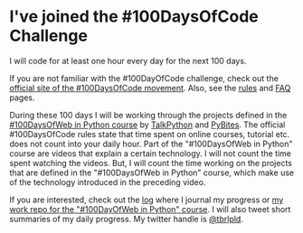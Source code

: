 # I've joined the #100DaysOfCode Challenge

I will code for at least one hour every day for the next 100 days.

If you are not familiar with the #100DayOfCode challenge, check out the [official site of the #100DaysOfCode movement](http://100daysofcode.com/).
Also, see the [rules](/rules.md) and [FAQ](/FAQ.md) pages.

During these 100 days I will be working through the projects defined in the [#100DaysOfWeb in Python course](https://raw.githubusercontent.com/talkpython/100daysofweb-with-python-course/) by [TalkPython](https://www.talkpython.fm/) and [PyBites](https://www.pybit.es/).
The official #100DaysOfCode rules state that time spent on online courses, tutorial etc. does not count into your daily hour.
Part of the "#100DaysOfWeb in Python" course are videos that explain a certain technology.
I will not count the time spent watching the videos.
But, I will count the time working on the projects that are defined in the "#100DaysOfWeb in Python" course, which make use of the technology introduced in the preceding video.

If you are interested, check out the [log](/log.md) where I journal my progress or [my work repo for the "#100DayOfWeb in Python" course](https://github.com/tbrlpld/100daysofweb-with-python-course).
I will also tweet short summaries of my daily progress.
My twitter handle is [@tbrlpld](https://twitter.com/tbrlpld).
